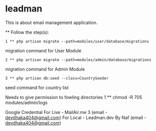 # leadman #

This is about email management application.

** Follow the step(s):

    1 ** php artisan migrate --path=modules/user/database/migrations

migration command for User Module 
    
    2 ** php artisan migrate --path=modules/admin/database/migrations

migration command for Admin Module
    
    3 ** php artisan db:seed --class=CountrySeeder

seed command for country list


Needs to give permission to fowling directories
  1 ** chmod -R 705 modules/admin/logs


Google Credential
For Live - MailAir.me 3	(email - devdhaka404@gmail.com)
For Local - Leadman.dev By Naf	(email - devdhaka404@gmail.com)








